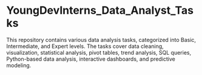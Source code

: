 # YoungDevInterns_Data_Analyst_Tasks
This repository contains various data analysis tasks, categorized into Basic, Intermediate, and Expert levels. The tasks cover data cleaning, visualization, statistical analysis, pivot tables, trend analysis, SQL queries, Python-based data analysis, interactive dashboards, and predictive modeling. 
